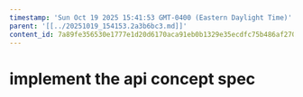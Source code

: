 ```yaml
---
timestamp: 'Sun Oct 19 2025 15:41:53 GMT-0400 (Eastern Daylight Time)'
parent: '[[../20251019_154153.2a3b6bc3.md]]'
content_id: 7a89fe356530e1777e1d20d6170aca91eb0b1329e35ecdfc75b486af270a6c5f
---
```


# implement the api concept spec

